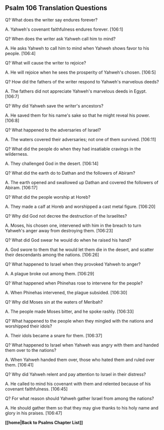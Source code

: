 ## Psalm 106 Translation Questions ##

Q? What does the writer say endures forever? 

A. Yahweh's covenant faithfulness endures forever. [106:1]

Q? When does the writer ask Yahweh call him to mind? 

A. He asks Yahweh to call him to mind when Yahweh shows favor to his people. [106:4]

Q? What will cause the writer to rejoice? 

A. He will rejoice when he sees the prosperity of Yahweh's chosen. [106:5]

Q? How did the fathers of the writer respond to Yahweh's marvelous deeds? 

A. The fathers did not appreciate Yahweh's marvelous deeds in Egypt. [106:7]

Q? Why did Yahweh save the writer's ancestors? 

A. He saved them for his name's sake so that he might reveal his power. [106:8]

Q? What happened to the adversaries of Israel? 

A. The waters covered their adversaries; not one of them survived. [106:11]

Q? What did the people do when they had insatiable cravings in the wilderness. 

A. They challenged God in the desert. [106:14]

Q? What did the earth do to Dathan and the followers of Abiram? 

A. The earth opened and swallowed up Dathan and covered the followers of Abiram. [106:17]

Q? What did the people worship at Horeb? 

A. They made a calf at Horeb and worshipped a cast metal figure. [106:20]

Q? Why did God not decree the destruction of the Israelites? 

A. Moses, his chosen one, intervened with him in the breach to turn Yahweh's anger away from destroying them. [106:23]

Q? What did God swear he would do when he raised his hand? 

A. God swore to them that he would let them die in the desert, and scatter their descendants among the nations. [106:26]

Q? What happened to Israel when they provoked Yahweh to anger?

A. A plague broke out among them. [106:29]

Q? What happened when Phinehas rose to intervene for the people?

A. When Phinehas intervened, the plague subsided. [106:30]

Q? Why did Moses sin at the waters of Meribah?

A. The people made Moses bitter, and he spoke rashly. [106:33]

Q? What happened to the people when they mingled with the nations and worshipped their idols? 

A. Their idols became a snare for them. [106:37]

Q? What happened to Israel when Yahweh was angry with them and handed them over to the nations?

A. When Yahweh handed them over, those who hated them and ruled over them. [106:41]

Q? Why did Yahweh relent and pay attention to Israel in their distress? 

A. He called to mind his covenant with them and relented because of his covenant faithfulness. [106:45]

Q? For what reason should Yahweh gather Israel from among the nations? 

A. He should gather them so that they may give thanks to his holy name and glory in his praises. [106:47]

__[[home|Back to Psalms Chapter List]]__

